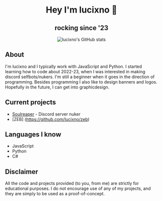 <div align="center">

# Hey I'm lucixno 👋
## rocking since '23

![lucixno's GitHub stats](https://github-readme-stats-git-masterrstaa-rickstaa.vercel.app/api?username=lucixno&show_icons=true&theme=radical)

 </div>
 
## About
I'm lucixno and I typically work with JavaScript and Python. I started learning how to code about 2022-23, when I was interested in making discord selfbots/nukers. I'm still a beginner when it goes in the direction of programming. Besides programming I also like to design banners and logos. Hopefully in the future, I can get into graphicdesign.

## Current projects
* [Soulreaper](https://github.com/lucixno/soulreaper-v2) - Discord server nuker
* [ZEB] (https://github.com/lucixno/zeb)

## Languages I know
* JavaScript
* Python
* C#

## Disclaimer
All the code and projects provided (to you, from me) are strictly for educational purposes. I do not encourage use of any of my projects, and they are simply to be used as a proof-of-concept.
